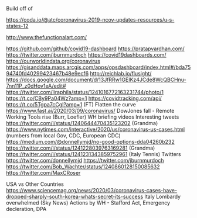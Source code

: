 Build off of

https://coda.io/@atc/coronavirus-2019-ncov-updates-resources/u-s-states-12

http://www.thefunctionalart.com/

https://github.com/github/covid19-dashboard
https://pratapvardhan.com/
https://twitter.com/jburnmurdoch
https://covid19dashboards.com/
https://ourworldindata.org/coronavirus
https://gisanddata.maps.arcgis.com/apps/opsdashboard/index.html#/bda7594740fd40299423467b48e9ecf6
http://reichlab.io/flusight/
https://docs.google.com/document/d/13JfRRw1GEIKz4JCde8WcQBCHnu-7nn11P_z0dHov1eA/edit#
https://twitter.com/liraphila/status/1241016772163231744/photo/1
https://t.co/CBy9Pa04Wz?amp=1
https://covidtracking.com/api/
https://t.co/5Tgpa7cCgl?amp=1 (FT)
Flatten the curve
https://www.fast.ai/2020/03/09/coronavirus/
DowJones fall - Remote Working Tools rise (Burr, Loefler)
WH briefing videos
Interesting tweets
https://twitter.com/i/status/1240644470435123202 (Grandma)
https://www.nytimes.com/interactive/2020/us/coronavirus-us-cases.html (numbers from local Gov, CDC, European CDC)
https://medium.com/@donnellymjd/no-good-options-dda04260b232
https://twitter.com/i/status/1241228039763169281 (Grandma)
https://twitter.com/i/status/1241231343859752961 (Italy Tennis)
Twitters
https://twitter.com/donnellymjd
https://twitter.com/jburnmurdoch
https://twitter.com/Bob_Wachter/status/1240860128150085632
https://twitter.com/MaxCRoser


USA vs Other Countries
https://www.sciencemag.org/news/2020/03/coronavirus-cases-have-dropped-sharply-south-korea-whats-secret-its-success
Italy Lombardy overwhelmed (Sky News)
Actions by WH - Stafford Act, Emergency decleration, DPA

